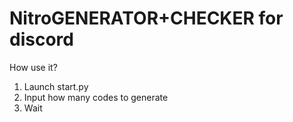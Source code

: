 # NitroGENERATOR+CHECKER for discord


How use it?
1. Launch start.py
2. Input how many codes to generate
3. Wait
